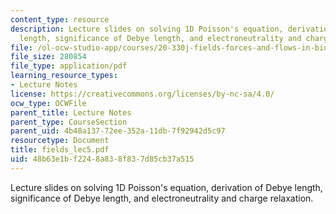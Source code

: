 ```yaml
---
content_type: resource
description: Lecture slides on solving 1D Poisson's equation, derivation of Debye
  length, significance of Debye length, and electroneutrality and charge relaxation.
file: /ol-ocw-studio-app/courses/20-330j-fields-forces-and-flows-in-biological-systems-spring-2007/48b63e1bf2248a838f837d85cb37a515_fields_lec5.pdf
file_size: 280854
file_type: application/pdf
learning_resource_types:
- Lecture Notes
license: https://creativecommons.org/licenses/by-nc-sa/4.0/
ocw_type: OCWFile
parent_title: Lecture Notes
parent_type: CourseSection
parent_uid: 4b48a137-72ee-352a-11db-7f92942d5c97
resourcetype: Document
title: fields_lec5.pdf
uid: 48b63e1b-f224-8a83-8f83-7d85cb37a515
---
```

Lecture slides on solving 1D Poisson's equation, derivation of Debye length, significance of Debye length, and electroneutrality and charge relaxation.